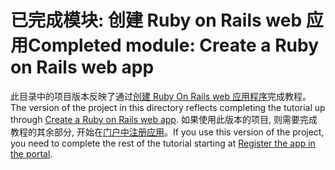 # <a name="completed-module-create-a-ruby-on-rails-web-app"></a><span data-ttu-id="48471-101">已完成模块: 创建 Ruby on Rails web 应用</span><span class="sxs-lookup"><span data-stu-id="48471-101">Completed module: Create a Ruby on Rails web app</span></span>

<span data-ttu-id="48471-102">此目录中的项目版本反映了通过[创建 Ruby On Rails web 应用程序](https://docs.microsoft.com/graph/training/ruby-tutorial?tutorial-step=1)完成教程。</span><span class="sxs-lookup"><span data-stu-id="48471-102">The version of the project in this directory reflects completing the tutorial up through [Create a Ruby on Rails web app](https://docs.microsoft.com/graph/training/ruby-tutorial?tutorial-step=1).</span></span> <span data-ttu-id="48471-103">如果使用此版本的项目, 则需要完成教程的其余部分, 开始在[门户中注册应用](https://docs.microsoft.com/graph/training/ruby-tutorial?tutorial-step=2)。</span><span class="sxs-lookup"><span data-stu-id="48471-103">If you use this version of the project, you need to complete the rest of the tutorial starting at [Register the app in the portal](https://docs.microsoft.com/graph/training/ruby-tutorial?tutorial-step=2).</span></span>
